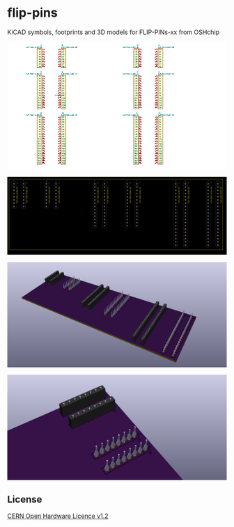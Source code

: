 # flip-pins

KiCAD symbols, footprints and 3D models for FLIP-PINs-xx from OSHchip

![flip-pins schematic](https://github.com/wyolum/flip-pins/blob/master/images/flip-pins-sch.png)

![flip-pins footprint](https://github.com/wyolum/flip-pins/blob/master/images/flip-pins-fp.png)

![flip-pins 3D](https://github.com/wyolum/flip-pins/blob/master/images/flip-pins-3d.png)

![flip-pins 3D](https://github.com/wyolum/flip-pins/blob/master/images/flip-pins-3d-08.png)


License
-------
[CERN Open Hardware Licence v1.2 ]

[CERN Open Hardware Licence v1.2 ]:http://www.ohwr.org/attachments/2388/cern_ohl_v_1_2.txt
